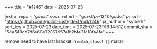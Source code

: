 +++
title = "#1246"
date = 2025-07-23

[extra]
repo = "gdext"
docs_rel_url = "gdext/pr-1246/godot"
pr_url = "https://github.com/godot-rust/gdext/pull/1246"
pr_author = "sylbeth"
sort_key = 2025-07-23
date_time = 2025-07-23T06:14:51Z
commit_sha = "54e548cb7d6e60e72867457e1b2bfe31d18fa4fe"
+++

remove need to have last bracket in `match_class! {}` macro
